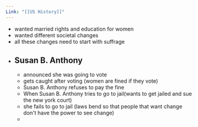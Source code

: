 ```yaml
---
Link: "[[US History]]"
---
```


- wanted married rights and education for women
- wanted different societal changes
- all these changes need to start with suffrage
- ## Susan B. Anthony
	- announced she was going to vote
	- gets caught after voting (women are fined if they vote)
	- Susan B. Anthony refuses to pay the fine
	- When Susan B. Anthony tries to go to jail(wants to get jailed and sue the new york court)
	- she fails to go to jail (laws bend so that people that want change don't have the power to see change)
	- 